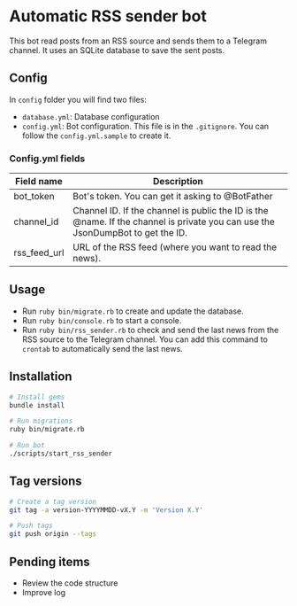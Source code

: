 # Automatic RSS sender bot
This bot read posts from an RSS source and sends them to a Telegram channel. It uses an SQLite database to save the sent posts.

## Config

In `config` folder you will find two files:
* `database.yml`: Database configuration
* `config.yml`: Bot configuration. This file is in the `.gitignore`. You can follow the `config.yml.sample` to create it.

### Config.yml fields

| Field name | Description |
|------------|-------------|
|bot_token   | Bot's token. You can get it asking to @BotFather|
|channel_id  | Channel ID. If the channel is public the ID is the @name. If the channel is private you can use the JsonDumpBot to get the ID.|
|rss_feed_url| URL of the RSS feed (where you want to read the news).|

## Usage

* Run `ruby bin/migrate.rb` to create and update the database.
* Run `ruby bin/console.rb` to start a console.
* Run `ruby bin/rss_sender.rb` to check and send the last news from the RSS source to the Telegram channel. You can add this command to `crontab` to automatically send the last news.

## Installation

```bash
# Install gems
bundle install

# Run migrations
ruby bin/migrate.rb

# Run bot
./scripts/start_rss_sender
```

## Tag versions
```bash
# Create a tag version
git tag -a version-YYYYMMDD-vX.Y -m 'Version X.Y'

# Push tags
git push origin --tags
```

## Pending items
* Review the code structure
* Improve log
